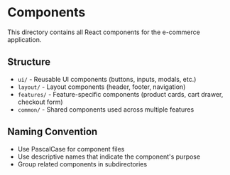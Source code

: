 # Components

This directory contains all React components for the e-commerce application.

## Structure

- `ui/` - Reusable UI components (buttons, inputs, modals, etc.)
- `layout/` - Layout components (header, footer, navigation)
- `features/` - Feature-specific components (product cards, cart drawer, checkout form)
- `common/` - Shared components used across multiple features

## Naming Convention

- Use PascalCase for component files
- Use descriptive names that indicate the component's purpose
- Group related components in subdirectories
